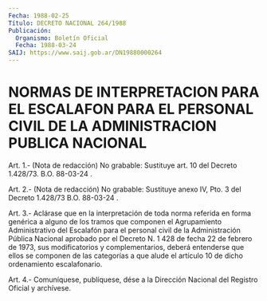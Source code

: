 ```yaml
---
Fecha: 1988-02-25
Título: DECRETO NACIONAL 264/1988
Publicación:
  Organismo: Boletín Oficial
  Fecha: 1988-03-24
SAIJ: https://www.saij.gob.ar/DN19880000264
---
```

# NORMAS DE INTERPRETACION PARA EL ESCALAFON PARA EL PERSONAL CIVIL DE LA ADMINISTRACION PUBLICA NACIONAL

<a id="1"></a>
Art. 1.- (Nota de redacción) No grabable: Sustituye art. 10 del Decreto 1.428/73. B.O.  88-03-24 .

<a id="2"></a>
Art.  2.- (Nota de redacción) No grabable: Sustituye anexo IV, Pto. 3 del Decreto 1.428/73 B.O.  88-03-24 .

<a id="3"></a>
Art.  3.-  Aclárase  que  en  la  interpretación de toda norma referida en forma genérica a alguno de los  tramos  que componen el Agrupamiento  Administrativo  del Escalafón para el personal  civil de la Administración Pública Nacional  aprobado por el Decreto N. 1 428  de  fecha  22  de  febrero  de  1973,  sus   modificatorios  y complementarios,  deberá  entenderse que ellos se componen  de  las categorías  a  que  alude  el artículo  10  de  dicho  ordenamiento escalafonario.

<a id="4"></a>
Art. 4.- Comuníquese, publíquese, dése a la Dirección Nacional del Registro Oficial y archívese.